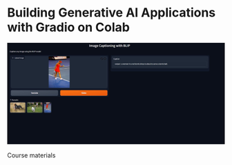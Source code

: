 # Building Generative AI Applications with Gradio on Colab


![A screenshot of an app](Image-Captioning-App/app_view.jpg)

Course materials
